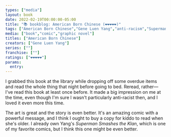 ```yaml
---
types: ["media"]
layout: book
date: 2022-02-19T00:00:00-05:00
title: "📚 bookblog: American Born Chinese (❤️❤️❤️❤️❤️)"
tags: ["American Born Chinese","Gene Luen Yang","anti-racism","Superman Smashes the Klan"]
media: ["book","comic","graphic novel"]
titles: ["American Born Chinese"]
creators: ["Gene Luen Yang"]
series: [""]
franchise: [""]
ratings: ["❤️❤️❤️❤️❤️"]
params:
  entry: 
---
```


I grabbed this book at the library while dropping off some overdue items and read the whole thing that night before going to bed. Reread, rather—I've read this book at least once before. It made a big impression on me at the time, even though I'm sure I wasn't particularly anti-racist then, and I loved it even more this time.

The art is great and the story is even better. It's an amazing comic with a powerful message, and I think I ought to buy a copy for kiddo to read when she's older. I already own Yang's *Superman Smashes the Klan*, which is one of my favorite comics, but I think this one might be even better.
